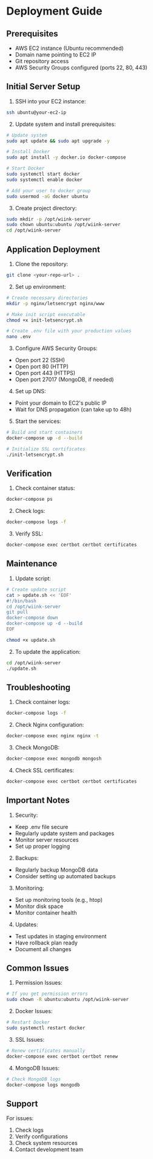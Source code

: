 # Deployment Guide

## Prerequisites
- AWS EC2 instance (Ubuntu recommended)
- Domain name pointing to EC2 IP
- Git repository access
- AWS Security Groups configured (ports 22, 80, 443)

## Initial Server Setup

1. SSH into your EC2 instance:
```bash
ssh ubuntu@your-ec2-ip
```

2. Update system and install prerequisites:
```bash
# Update system
sudo apt update && sudo apt upgrade -y

# Install Docker
sudo apt install -y docker.io docker-compose

# Start Docker
sudo systemctl start docker
sudo systemctl enable docker

# Add your user to docker group
sudo usermod -aG docker ubuntu
```

3. Create project directory:
```bash
sudo mkdir -p /opt/wiink-server
sudo chown ubuntu:ubuntu /opt/wiink-server
cd /opt/wiink-server
```

## Application Deployment

1. Clone the repository:
```bash
git clone <your-repo-url> .
```

2. Set up environment:
```bash
# Create necessary directories
mkdir -p nginx/letsencrypt nginx/www

# Make init script executable
chmod +x init-letsencrypt.sh

# Create .env file with your production values
nano .env
```

3. Configure AWS Security Groups:
- Open port 22 (SSH)
- Open port 80 (HTTP)
- Open port 443 (HTTPS)
- Open port 27017 (MongoDB, if needed)

4. Set up DNS:
- Point your domain to EC2's public IP
- Wait for DNS propagation (can take up to 48h)

5. Start the services:
```bash
# Build and start containers
docker-compose up -d --build

# Initialize SSL certificates
./init-letsencrypt.sh
```

## Verification

1. Check container status:
```bash
docker-compose ps
```

2. Check logs:
```bash
docker-compose logs -f
```

3. Verify SSL:
```bash
docker-compose exec certbot certbot certificates
```

## Maintenance

1. Update script:
```bash
# Create update script
cat > update.sh << 'EOF'
#!/bin/bash
cd /opt/wiink-server
git pull
docker-compose down
docker-compose up -d --build
EOF

chmod +x update.sh
```

2. To update the application:
```bash
cd /opt/wiink-server
./update.sh
```

## Troubleshooting

1. Check container logs:
```bash
docker-compose logs -f
```

2. Check Nginx configuration:
```bash
docker-compose exec nginx nginx -t
```

3. Check MongoDB:
```bash
docker-compose exec mongodb mongosh
```

4. Check SSL certificates:
```bash
docker-compose exec certbot certbot certificates
```

## Important Notes

1. Security:
- Keep .env file secure
- Regularly update system and packages
- Monitor server resources
- Set up proper logging

2. Backups:
- Regularly backup MongoDB data
- Consider setting up automated backups

3. Monitoring:
- Set up monitoring tools (e.g., htop)
- Monitor disk space
- Monitor container health

4. Updates:
- Test updates in staging environment
- Have rollback plan ready
- Document all changes

## Common Issues

1. Permission Issues:
```bash
# If you get permission errors
sudo chown -R ubuntu:ubuntu /opt/wiink-server
```

2. Docker Issues:
```bash
# Restart Docker
sudo systemctl restart docker
```

3. SSL Issues:
```bash
# Renew certificates manually
docker-compose exec certbot certbot renew
```

4. MongoDB Issues:
```bash
# Check MongoDB logs
docker-compose logs mongodb
```

## Support

For issues:
1. Check logs
2. Verify configurations
3. Check system resources
4. Contact development team 